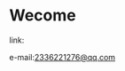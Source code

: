 <!doctype html>
<html><head><title>Wecome</title><meta charset="UTF-8"><link href="http://fonts.googleapis.com/css?family=Crimson+Text:400,400italic,700,700italic|Roboto:400,700,700italic,400italic" rel="stylesheet" type="text/css"><style>/*
 * Copyright 2014 Quip
 *
 * Licensed under the Apache License, Version 2.0 (the "License"); you may
 * not use this file except in compliance with the License. You may obtain
 * a copy of the License at
 *
 *     http://www.apache.org/licenses/LICENSE-2.0
 *
 * Unless required by applicable law or agreed to in writing, software
 * distributed under the License is distributed on an "AS IS" BASIS, WITHOUT
 * WARRANTIES OR CONDITIONS OF ANY KIND, either express or implied. See the
 * License for the specific language governing permissions and limitations
 * under the License.
 */

body {
    font-size: 15px;
    color: #333;
    background: #fff;
    padding: 60px 95px;
    max-width: 900px;
    margin: 0 auto;
    text-rendering: optimizeLegibility;
    font-feature-settings: "kern";
    font-kerning: normal;
    -moz-font-feature-settings: "kern";
    -webkit-font-feature-settings: "kern";
}

/* Headings */
h1, h2, h3, th {
    font-family: Roboto, sans-serif;
    font-weight: 700;
    margin: 0;
    margin-top: 1.25em;
    margin-bottom: 0.75em;
}

h1 {
    font-size: 35px;
    line-height: 42px;
}

h1:first-child {
    margin-top: 0;
}

h2 {
    font-size: 18px;
    line-height: 22px;
}

h3 {
    text-transform: uppercase;
    font-size: 13px;
    line-height: 16px;
}

/* Body text */
body, p, ul, ol, td {
    font-family: 'Crimson Text', serif;
    font-size: 16px;
    line-height: 20px;
}

blockquote, q {
    display: block;
    margin: 1em 0;
    font-style: italic;
}

blockquote a, q a {
    text-decoration: underline;
}

blockquote {
    padding-left: 10px;
    border-left: 4px solid #a6a6a6;
}

q {
    color: #a6a6a6;
    line-height: 40px;
    font-size: 24px;
    text-align: center;
    quotes: none;
}

q a {
    color: #a6a6a6;
}

code, pre {
    font-family: Consolas, "Liberation Mono", Menlo, "Courier Prime Web", Courier, monospace;
    background: #f3f3f3;
}

code {
    padding: 1px;
    margin: 0 -1px;
    border-radius: 3px;
}

pre {
    display: block;
    line-height: 20px;
    text-shadow: 0 1px white;
    padding: 5px 5px 5px 30px;
    white-space: nowrap;
    position: relative;
    margin: 1em 0;
}

pre:before {
    content: "";
    position: absolute;
    top: 0;
    bottom: 0;
    left: 15px;
    border-left: solid 1px #dadada;
}

/* Lists */
div[data-section-style="5"],
div[data-section-style="6"],
div[data-section-style="7"] {
    margin: 12px 0;
}

ul {
    padding: 0 0 0 40px;
}

ul li {
    margin-bottom: 0.4em;
}

/* Bulleted list */
div[data-section-style="5"] ul {
    list-style-type: disc;
}
div[data-section-style="5"] ul ul {
    list-style-type: circle;
}
div[data-section-style="5"] ul ul ul {
    list-style-type: square;
}
div[data-section-style="5"] ul ul ul ul {
    list-style-type: disc;
}
div[data-section-style="5"] ul ul ul ul ul {
    list-style-type: circle;
}
div[data-section-style="5"] ul ul ul ul ul ul {
    list-style-type: square;
}

/* Numbered list */
div[data-section-style="6"] ul {
    list-style-type: decimal;
}
div[data-section-style="6"] ul ul {
    list-style-type: lower-alpha;
}
div[data-section-style="6"] ul ul ul {
    list-style-type: lower-roman;
}
div[data-section-style="6"] ul ul ul ul {
    list-style-type: decimal;
}
div[data-section-style="6"] ul ul ul ul ul {
    list-style-type: lower-alpha;
}
div[data-section-style="6"] ul ul ul ul ul ul {
    list-style-type: lower-roman;
}

/* Checklist */
div[data-section-style="7"] ul {
    list-style-type: none;
}

div[data-section-style="7"] ul li:before {
    content: "\2610";
    position: absolute;
    display: inline;
    margin-right: 1.2em;
    margin-left: -1.2em;
}

div[data-section-style="7"] ul li.parent:before {
    content: "";
}

div[data-section-style="7"] ul li.parent {
    font-weight: bold;
}

div[data-section-style="7"] ul li.checked {
    text-decoration: line-through;
}

div[data-section-style="7"] ul li.checked:before {
    content: "\2611";
    text-decoration: none;
}

/* Tables */
div[data-section-style="8"] {
    margin: 12px 0;
}

table {
    border-spacing: 0;
    border-collapse: separate;
    border: solid 1px #7c7c7c;
    box-shadow: 0 1px 2px rgba(0, 0, 0, .25);
    table-layout: fixed;
    position: relative;
}

table th, table td {
    padding: 2px 2px 0;
    min-width: 1.5em;
    word-wrap: break-word;
}

table th {
    border-bottom: 1px solid #ccc;
    background: #f0f0f0;
    font-weight: bold;
    vertical-align: bottom;
    color: #3a4449;
    text-align: center;
}

table td {
    padding-top: 0;
    border-left: 1px solid #e1e1e1;
    border-top: 1px solid #e1e1e1;
    vertical-align: top;
}

table td.bold {
    font-weight: bold;
}

table td.italic {
    font-style: italic;
}

table td.underline {
    text-decoration: underline;
}

table td.strikethrough {
    text-decoration: line-through;
}

table td.underline.strikethrough {
    text-decoration: underline line-through;
}

table td:first-child {
    border-left: hidden;
}

table tr:first-child td {
    border-top: hidden;
}

/* Images */
div[data-section-style="11"] {
    margin-top: 20px;
    margin-bottom: 20px;
    margin-left: auto;
    margin-right: auto;
}

div[data-section-style="11"][data-section-float="0"] {
    clear: both;
    text-align: center;
}

div[data-section-style="11"][data-section-float="1"] {
    float: left;
    clear: left;
    margin-right: 20px;
}

div[data-section-style="11"][data-section-float="2"] {
    float: right;
    clear: right;
    margin-left: 20px;
}

div[data-section-style="11"] img {
    display: block;
    max-width: 100%;
    height: auto;
    margin: auto;
}

hr {
    width: 70px;
    margin: 20px auto;
}
</style></head><body><h1 id='LHQACAj1j4j'>Wecome</h1>

link:<br/>

e-mail:2336221276@qq.com<br/>

</body></html>
